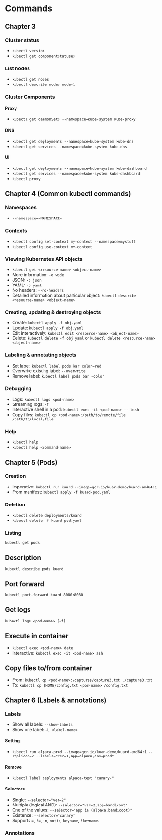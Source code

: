 # Commands
## Chapter 3
### Cluster status
- `kubectl version`
- `kubectl get componentstatuses`

### List nodes
- `kubectl get nodes`
- `kubectl describe nodes node-1`

### Cluster Components
#### Proxy
- `kubectl get daemonSets --namespace=kube-system kube-proxy`

#### DNS
- `kubectl get deployments --namespace=kube-system kube-dns`
- `kubectl get services --namespace=kube-system kube-dns`

#### UI
- `kubectl get deployments --namespace=kube-system kube-dashboard`
- `kubectl get services --namespace=kube-system kube-dashboard`
- `kubectl proxy`

## Chapter 4 (Common kubectl commands)
### Namespaces
- `--namespace=<NAMESPACE>`

### Contexts
- `kubectl config set-context my-context --namespace=mystuff`
- `kubectl config use-context my-context`

### Viewing Kubernetes API objects
- `kubectl get <resource-name> <object-name>`
- More information: `-o wide`
- JSON: `-o json`
- YAML: `-o yaml`
- No headers: `--no-headers`
- Detailed information about particular object: `kubectl describe <resource-name> <object-name>`

### Creating, updating & destroying objects
- Create: `kubectl apply -f obj.yaml`
- Update: `kubectl apply -f obj.yaml`
- Edit interactively: `kubectl edit <resource-name> <object-name>`
- Delete: `kubectl delete -f obj.yaml` or `kubectl delete <resource-name> <object-name>`

### Labeling & annotating objects
- Set label: `kubectl label pods bar color=red`
- Overwrite existing label: `--overwrite`
- Remove label: `kubectl label pods bar -color`

### Debugging
- Logs: `kubectl logs <pod-name>`
- Streaming logs: `-f`
- Interactive shell in a pod: `kubectl exec -it <pod-name> -- bash`
- Copy files: `kubectl cp <pod-name>:/path/to/remote/file /path/to/local/file`

### Help
- `kubectl help`
- `kubectl help <command-name>`


## Chapter 5 (Pods)
### Creation
- Imperative: `kubectl run kuard --image=gcr.io/kuar-demo/kuard-amd64:1`
- From manifest: `kubectl apply -f kuard-pod.yaml`

### Deletion
- `kubectl delete deployments/kuard`
- `kubectl delete -f kuard-pod.yaml`

### Listing
`kubectl get pods`

## Description
`kubectl describe pods kuard`

## Port forward
`kubectl port-forward kuard 8080:8080`

## Get logs
`kubectl logs <pod-name> [-f]`

## Execute in container
- `kubectl exec <pod-name> date`
- Interactive: `kubectl exec -it <pod-name> ash`

## Copy files to/from container
- From: `kubectl cp <pod-name>:/captures/capture3.txt ./capture3.txt`
- To: `kubectl cp $HOME/config.txt <pod-name>:/config.txt`

## Chapter 6 (Labels & annotations)
### Labels
- Show all labels: `--show-labels`
- Show one label: `-L <label-name>`

#### Setting
- `kubectl run alpaca-prod --image=gcr.io/kuar-demo/kuard-amd64:1 --replicas=2 --labels="ver=1,app=alpaca,env=prod"`

#### Remove
- `kubectl label deployments alpaca-test "canary-"`

#### Selectors
- Single: `--selector="ver=2"`
- Multiple (logical AND): `--selector="ver=2,app=bandicoot"`
- One of the values: `--selector="app in (alpaca,bandicoot)"`
- Existence: `--selector="canary"`
- Supports `=`, `!=`, `in`, `notin`, `keyname`, `!keyname`.

### Annotations
